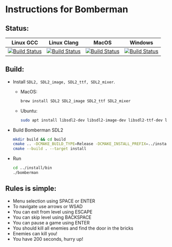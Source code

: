 # Instructions for Bomberman

## Status:
| Linux GCC | Linux Clang | MacOS | Windows |
|-----------|-------------|-------|---------|
| [![Build Status](https://travis-matrix-badges.herokuapp.com/repos/i-bardinov/bomberman-sdl2/branches/master/1)](https://travis-ci.org/i-bardinov/bomberman-sdl2) | [![Build Status](https://travis-matrix-badges.herokuapp.com/repos/i-bardinov/bomberman-sdl2/branches/master/2)](https://travis-ci.org/i-bardinov/bomberman-sdl2) | [![Build Status](https://travis-matrix-badges.herokuapp.com/repos/i-bardinov/bomberman-sdl2/branches/master/3)](https://travis-ci.org/i-bardinov/bomberman-sdl2) | [![Build Status](https://travis-matrix-badges.herokuapp.com/repos/i-bardinov/bomberman-sdl2/branches/master/4)](https://travis-ci.org/i-bardinov/bomberman-sdl2) |

## Build:
- Install `SDL2, SDL2_image, SDL2_ttf, SDL2_mixer`.
  - MacOS:
    ```sh
    brew install SDL2 SDL2_image SDL2_ttf SDL2_mixer
    ```
  - Ubuntu:
    ```sh
    sudo apt install libsdl2-dev libsdl2-image-dev libsdl2-ttf-dev libsdl2-mixer-dev
    ```

- Build Bomberman SDL2
    ```sh
    mkdir build && cd build
    cmake .. -DCMAKE_BUILD_TYPE=Release -DCMAKE_INSTALL_PREFIX=../install
    cmake --build . --target install
    ```

- Run
    ```sh
    cd ../install/bin
    ./bomberman
    ```

## Rules is simple:
  - Menu selection using SPACE or ENTER
  - To navigate use arrows or WSAD
  - You can exit from level using ESCAPE
  - You can skip level using BACKSPACE
  - You can pause a game using ENTER
  - You should kill all enemies and find the door in the bricks
  - Enemies can kill you!
  - You have 200 seconds, hurry up!
